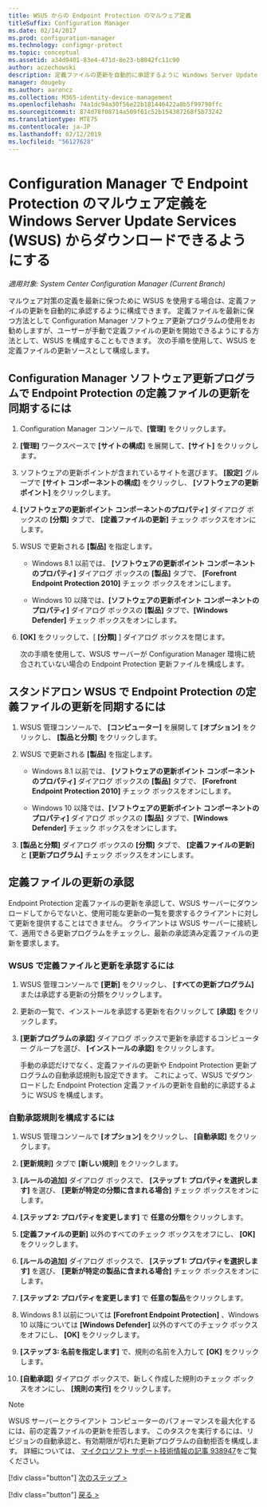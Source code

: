 ```yaml
---
title: WSUS からの Endpoint Protection のマルウェア定義
titleSuffix: Configuration Manager
ms.date: 02/14/2017
ms.prod: configuration-manager
ms.technology: configmgr-protect
ms.topic: conceptual
ms.assetid: a34d9401-83e4-471d-8e23-b8042fc11c90
author: aczechowski
description: 定義ファイルの更新を自動的に承認するように Windows Server Update Services を構成する方法を説明します。
manager: dougeby
ms.author: aaroncz
ms.collection: M365-identity-device-management
ms.openlocfilehash: 74a1dc94a30f56e22b181446422a8b5f99790ffc
ms.sourcegitcommit: 874d78f08714a509f61c52b154387268f5b73242
ms.translationtype: MTE75
ms.contentlocale: ja-JP
ms.lasthandoff: 02/12/2019
ms.locfileid: "56127628"
---
```

# <a name="enable-endpoint-protection-malware-definitions-to-download-from-windows-server-update-services-wsus-for-configuration-manager"></a>Configuration Manager で Endpoint Protection のマルウェア定義を Windows Server Update Services (WSUS) からダウンロードできるようにする

*適用対象: System Center Configuration Manager (Current Branch)*

 マルウェア対策の定義を最新に保つために WSUS を使用する場合は、定義ファイルの更新を自動的に承認するように構成できます。 定義ファイルを最新に保つ方法として Configuration Manager ソフトウェア更新プログラムの使用をお勧めしますが、ユーザーが手動で定義ファイルの更新を開始できるようにする方法として、WSUS を構成することもできます。 次の手順を使用して、WSUS を定義ファイルの更新ソースとして構成します。

## <a name="to-synchronize-endpoint-protection-definition-updates-in-configuration-manager-software-updates"></a>Configuration Manager ソフトウェア更新プログラムで Endpoint Protection の定義ファイルの更新を同期するには

1. Configuration Manager コンソールで、**[管理]** をクリックします。

2. **[管理]** ワークスペースで **[サイトの構成]** を展開して、**[サイト]** をクリックします。

3. ソフトウェアの更新ポイントが含まれているサイトを選びます。 **[設定]** グループで **[サイト コンポーネントの構成]** をクリックし、 **[ソフトウェアの更新ポイント]** をクリックします。

4. **[ソフトウェアの更新ポイント コンポーネントのプロパティ]** ダイアログ ボックスの **[分類]** タブで、 **[定義ファイルの更新]** チェック ボックスをオンにします。

5. WSUS で更新される **[製品]** を指定します。

   -   Windows 8.1 以前では、 **[ソフトウェアの更新ポイント コンポーネントのプロパティ]** ダイアログ ボックスの **[製品]** タブで、 **[Forefront Endpoint Protection 2010]** チェック ボックスをオンにします。

   -   Windows 10 以降では、**[ソフトウェアの更新ポイント コンポーネントのプロパティ]** ダイアログ ボックスの **[製品]** タブで、**[Windows Defender]** チェック ボックスをオンにします。

6. **[OK]** をクリックして、[ **[分類]** ] ダイアログ ボックスを閉じます。

   次の手順を使用して、WSUS サーバーが Configuration Manager 環境に統合されていない場合の Endpoint Protection 更新ファイルを構成します。

## <a name="to-synchronize-endpoint-protection-definition-updates-in-standalone-wsus"></a>スタンドアロン WSUS で Endpoint Protection の定義ファイルの更新を同期するには

1.  WSUS 管理コンソールで、 **[コンピューター]** を展開して **[オプション]** をクリックし、 **[製品と分類]** をクリックします。

2.  WSUS で更新される **[製品]** を指定します。

    -   Windows 8.1 以前では、 **[ソフトウェアの更新ポイント コンポーネントのプロパティ]** ダイアログ ボックスの **[製品]** タブで、 **[Forefront Endpoint Protection 2010]** チェック ボックスをオンにします。

    -   Windows 10 以降では、**[ソフトウェアの更新ポイント コンポーネントのプロパティ]** ダイアログ ボックスの **[製品]** タブで、**[Windows Defender]** チェック ボックスをオンにします。

3.  **[製品と分類]** ダイアログ ボックスの **[分類]** タブで、 **[定義ファイルの更新]** と **[更新プログラム]** チェック ボックスをオンにします。

## <a name="approving-definition-updates"></a>定義ファイルの更新の承認
 Endpoint Protection 定義ファイルの更新を承認して、WSUS サーバーにダウンロードしてからでないと、使用可能な更新の一覧を要求するクライアントに対して更新を提供することはできません。 クライアントは WSUS サーバーに接続して、適用できる更新プログラムをチェックし、最新の承認済み定義ファイルの更新を要求します。

### <a name="to-approve-definitions-and-updates-in-wsus"></a>WSUS で定義ファイルと更新を承認するには

1. WSUS 管理コンソールで **[更新]** をクリックし、 **[すべての更新プログラム]** または承認する更新の分類をクリックします。

2. 更新の一覧で、インストールを承認する更新を右クリックして **[承認]** をクリックします。

3. **[更新プログラムの承認]** ダイアログ ボックスで更新を承認するコンピューター グループを選び、 **[インストールの承認]** をクリックします。

   手動の承認だけでなく、定義ファイルの更新や Endpoint Protection 更新プログラムの自動承認規則も設定できます。 これによって、WSUS でダウンロードした Endpoint Protection 定義ファイルの更新を自動的に承認するように WSUS を構成します。

### <a name="to-configure-an-automatic-approval-rule"></a>自動承認規則を構成するには

1.  WSUS 管理コンソールで **[オプション]** をクリックし、 **[自動承認]** をクリックします。

2.  **[更新規則]** タブで **[新しい規則]** をクリックします。

3.  **[ルールの追加]** ダイアログ ボックスで、 **[ステップ 1: プロパティを選択します]** を選び、 **[更新が特定の分類に含まれる場合]** チェック ボックスをオンにします。

4.  **[ステップ 2: プロパティを変更します]** で **任意の分類**をクリックします。

5.  **[定義ファイルの更新]** 以外のすべてのチェック ボックスをオフにし、 **[OK]** をクリックします。

6.  **[ルールの追加]** ダイアログ ボックスで、 **[ステップ 1: プロパティを選択します]** を選び、 **[更新が特定の製品に含まれる場合]** チェック ボックスをオンにします。

7.  **[ステップ 2: プロパティを変更します]** で **任意の製品**をクリックします。

8.  Windows 8.1 以前については **[Forefront Endpoint Protection]** 、Windows 10 以降については **[Windows Defender]** 以外のすべてのチェック ボックスをオフにし、 **[OK]** をクリックします。

9. **[ステップ 3: 名前を指定します]** で、規則の名前を入力して **[OK]** をクリックします。

10. **[自動承認]** ダイアログ ボックスで、新しく作成した規則のチェック ボックスをオンにし、 **[規則の実行]** をクリックします。

> [!NOTE]
>  WSUS サーバーとクライアント コンピューターのパフォーマンスを最大化するには、前の定義ファイルの更新を拒否します。 このタスクを実行するには、リビジョンの自動承認と、有効期限が切れた更新プログラムの自動拒否を構成します。 詳細については、 [マイクロソフト サポート技術情報の記事 938947](http://go.microsoft.com/fwlink/p/?LinkId=204078)をご覧ください。
> 
> [!div class="button"]
> [次のステップ >](endpoint-antimalware-policies.md)
> 
> [!div class="button"]
> [戻る >](endpoint-configure-alerts.md)

